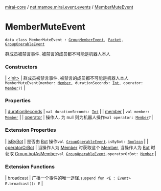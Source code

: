 [mirai-core](../../index.md) / [net.mamoe.mirai.event.events](../index.md) / [MemberMuteEvent](./index.md)

# MemberMuteEvent

`data class MemberMuteEvent : `[`GroupMemberEvent`](../-group-member-event/index.md)`, `[`Packet`](../../net.mamoe.mirai.qqandroid.network/-packet/index.md)`, `[`GroupOperableEvent`](../-group-operable-event/index.md)

群成员被禁言事件. 被禁言的成员都不可能是机器人本人

### Constructors

| [&lt;init&gt;](-init-.md) | 群成员被禁言事件. 被禁言的成员都不可能是机器人本人`MemberMuteEvent(member: `[`Member`](../../net.mamoe.mirai.contact/-member/index.md)`, durationSeconds: `[`Int`](https://kotlinlang.org/api/latest/jvm/stdlib/kotlin/-int/index.html)`, operator: `[`Member`](../../net.mamoe.mirai.contact/-member/index.md)`?)` |

### Properties

| [durationSeconds](duration-seconds.md) | `val durationSeconds: `[`Int`](https://kotlinlang.org/api/latest/jvm/stdlib/kotlin/-int/index.html) |
| [member](member.md) | `val member: `[`Member`](../../net.mamoe.mirai.contact/-member/index.md) |
| [operator](operator.md) | 操作人. 为 null 则为机器人操作`val operator: `[`Member`](../../net.mamoe.mirai.contact/-member/index.md)`?` |

### Extension Properties

| [isByBot](../is-by-bot.md) | 是否由 [Bot](../../net.mamoe.mirai/-bot/index.md) 操作`val `[`GroupOperableEvent`](../-group-operable-event/index.md)`.isByBot: `[`Boolean`](https://kotlinlang.org/api/latest/jvm/stdlib/kotlin/-boolean/index.html) |
| [operatorOrBot](../operator-or-bot.md) | 当操作人为 [Member](../../net.mamoe.mirai.contact/-member/index.md) 时获取这个 [Member](../../net.mamoe.mirai.contact/-member/index.md), 当操作人为 [Bot](../../net.mamoe.mirai/-bot/index.md) 时获取 [Group.botAsMember](../../net.mamoe.mirai.contact/-group/bot-as-member.md)`val `[`GroupOperableEvent`](../-group-operable-event/index.md)`.operatorOrBot: `[`Member`](../../net.mamoe.mirai.contact/-member/index.md) |

### Extension Functions

| [broadcast](../../net.mamoe.mirai.event/broadcast.md) | 广播一个事件的唯一途径.`suspend fun <E : `[`Event`](../../net.mamoe.mirai.event/-event.md)`> E.broadcast(): E` |

